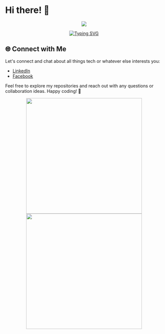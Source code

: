 # Hi there! 👋

<p align="center" > <img src="https://media.tenor.com/kDKGm1ddC6kAAAAj/cute-puppy.gif"/></p>

<p align="center">
<a href="https://git.io/typing-svg"><img src="https://readme-typing-svg.demolab.com?font=Fira+Code&pause=1000&color=3566E6&width=435&lines=%F0%9F%91%8B+Hi+there!+I'm+Dasunika Yapabandara;%F0%9F%8C%9F+Fascinate+computer+science+student.;%F0%9F%92%A1+Undergraduate+student+at+NSBM.;%F0%9F%9A%80+Welcome+to my+GitHub+" alt="Typing SVG" />
</a>
</p>




## 🌐 Connect with Me

Let's connect and chat about all things tech or whatever else interests you:


- [LinkedIn](https://www.linkedin.com/in/dasunika-yapabandara?utm_source=share&utm_campaign=share_via&utm_content=profile&utm_medium=android_app)
- [Facebook](https://www.facebook.com/profile.php?id=100078380383487&mibextid=ZbWKwL)

Feel free to explore my repositories and reach out with any questions or collaboration ideas. Happy coding! 🚀



<div align="center">
  
  <img width="370px" src="https://github-readme-stats.vercel.app/api?username=dasunikayapabandara&custom_title=Dasunika's+Github+Stats&show_icons=true&hide_border=true&count_private=true&bg_color=00000000&title_color=58a6fe&text_color=878787&icon_color=58a6fe&cache_seconds=1800" />
  <img width="370px" src="https://github-readme-streak-stats.herokuapp.com/?user=dasunikayapabandara&background=00000000&hide_border=true&stroke=878787&ring=4c8ed9&fire=4c8ed9&currStreakNum=878787&sideNums=878787&currStreakLabel=878787&sideLabels=878787&dates=878787" />
</div>







